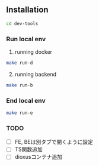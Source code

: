 ## Installation

```bash
cd dev-tools
```

### Run local env

1. running docker

```bash
make run-d
```

2. running backend

```bash
make run-b
```

### End local env

```bash
make run-e
```

### TODO
- [ ] FE, BEは別タブで開くように設定
- [ ] TS関数追加
- [ ] dioxusコンテナ追加